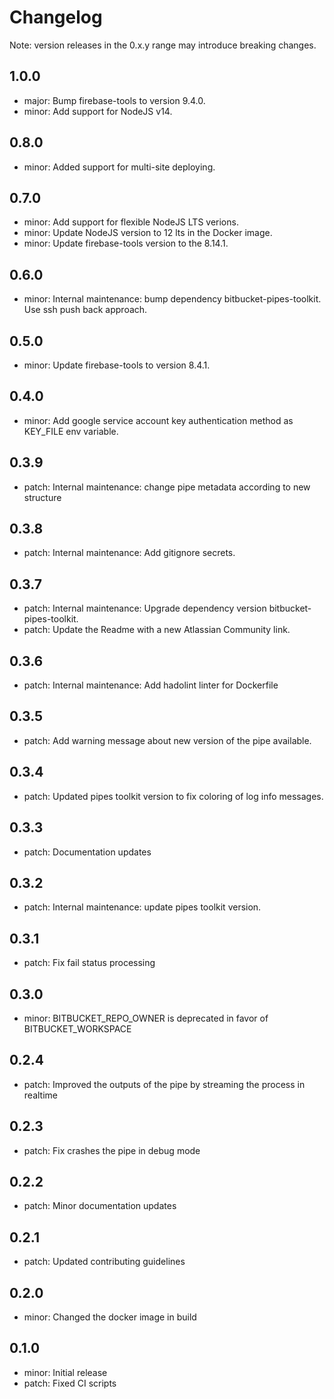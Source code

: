 # Changelog
Note: version releases in the 0.x.y range may introduce breaking changes.

## 1.0.0

- major: Bump firebase-tools to version 9.4.0.
- minor: Add support for NodeJS v14.

## 0.8.0

- minor: Added support for multi-site deploying.

## 0.7.0

- minor: Add support for flexible NodeJS LTS verions.
- minor: Update NodeJS version to 12 lts in the Docker image.
- minor: Update firebase-tools version to the 8.14.1.

## 0.6.0

- minor: Internal maintenance: bump dependency bitbucket-pipes-toolkit. Use ssh push back approach.

## 0.5.0

- minor: Update firebase-tools to version 8.4.1.

## 0.4.0

- minor: Add google service account key authentication method as KEY_FILE env variable.

## 0.3.9

- patch: Internal maintenance: change pipe metadata according to new structure

## 0.3.8

- patch: Internal maintenance: Add gitignore secrets.

## 0.3.7

- patch: Internal maintenance: Upgrade dependency version bitbucket-pipes-toolkit.
- patch: Update the Readme with a new Atlassian Community link.

## 0.3.6

- patch: Internal maintenance: Add hadolint linter for Dockerfile

## 0.3.5

- patch: Add warning message about new version of the pipe available.

## 0.3.4

- patch: Updated pipes toolkit version to fix coloring of log info messages.

## 0.3.3

- patch: Documentation updates

## 0.3.2

- patch: Internal maintenance: update pipes toolkit version.

## 0.3.1

- patch: Fix fail status processing

## 0.3.0

- minor: BITBUCKET_REPO_OWNER is deprecated in favor of BITBUCKET_WORKSPACE

## 0.2.4

- patch: Improved the outputs of the pipe by streaming the process in realtime

## 0.2.3

- patch: Fix crashes the pipe in debug mode

## 0.2.2

- patch: Minor documentation updates

## 0.2.1

- patch: Updated contributing guidelines

## 0.2.0

- minor: Changed the docker image in build

## 0.1.0

- minor: Initial release
- patch: Fixed CI scripts

